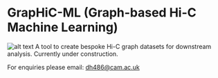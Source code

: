 # GrapHiC-ML (Graph-based Hi-C Machine Learning)
![alt text](https://github.com/dhall1995/GrapHiC-ML/blob/master/workflow.png)
A tool to create bespoke Hi-C graph datasets for downstream analysis. Currently under construction.

For enquiries please email: dh486@cam.ac.uk
